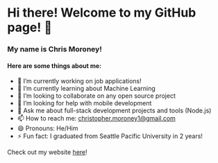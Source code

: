 # Hi there! Welcome to my GitHub page! 👋

### My name is Chris Moroney! 

#### Here are some things about me:

- 🔭 I’m currently working on job applications!
- 🌱 I’m currently learning about Machine Learning
- 👯 I’m looking to collaborate on any open source project
- 🤔 I’m looking for help with mobile development
- 💬 Ask me about full-stack development projects and tools (Node.js)
- 📫 How to reach me: christopher.moroney1@gmail.com
- 😄 Pronouns: He/Him
- ⚡ Fun fact: I graduated from Seattle Pacific University in 2 years!

Check out my website [here](https://chrismoroney.info/)!
<!--
![Chris's GitHub stats](https://github-readme-stats.vercel.app/api?username=chrismoroney&show_icons=true&theme=maroongold)
-->
<!--
Here are some ideas to get you started:


- 🔭 I’m currently working on ...
- 🌱 I’m currently learning ...
- 👯 I’m looking to collaborate on ...
- 🤔 I’m looking for help with ...
- 💬 Ask me about ...
- 📫 How to reach me: ...
- 😄 Pronouns: ...
- ⚡ Fun fact: ...
-->
